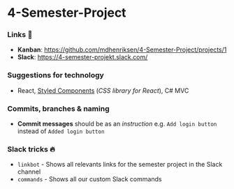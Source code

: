 # 4-Semester-Project

### Links :link:
- __Kanban__: https://github.com/mdhenriksen/4-Semester-Project/projects/1
- __Slack__: https://4-semester-projekt.slack.com/

### Suggestions for technology
- React, [Styled Components](https://styled-components.com/) (_CSS library for React_), C# MVC

### Commits, branches & naming
- __Commit messages__ should be as an _instruction_ e.g. `Add login button` instead of `Added login button`

### Slack tricks :fire:
- `linkbot` - Shows all relevants links for the semester project in the Slack channel
- `commands` - Shows all our custom Slack commands
